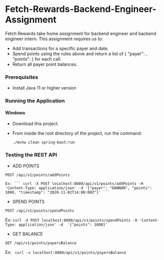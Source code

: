 # Fetch-Rewards-Backend-Engineer-Assignment
Fetch Rewards take home assignment for backend engineer and backend engineer intern. This assignment requires us to:

 * Add transactions for a specific payer and date.
 * Spend points using the rules above and return a list of { "payer": <string>, "points": <integer> } for each call.
 * Return all payer point balances.

### Prerequisites
* Install Java 11 or higher version

### Running the Application

#### Windows
* Download this project.
* From inside the root directory of the project, run the command:

    ``` ./mvnw clean spring-boot:run ```

### Testing the REST API

* ADD POINTS
   
``` POST /api/v1/points/addPoints ```

    Ex: ``` curl -X POST localhost:8080/api/v1/points/addPoints -H 'Content-Type: application/json' -d '{"payer": "DANNON", "points": 1000, "timestamp": "2020-11-02T14:00:00Z"}' ```

* SPEND POINTS
   
``` POST /api/v1/points/spendPoints ```
   
Ex: ``` curl -X POST localhost:8080/api/v1/points/spendPoints -H 'Content-Type: application/json' -d  '{"points": 1000}' ```

* GET BALANCE
   
``` GET /api/v1/points/payersBalance ```
   
Ex: ```  curl -v localhost:8080/api/v1/points/payersBalance ```

